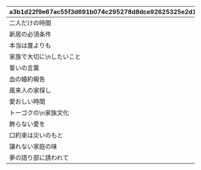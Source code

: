 |a3b1d22f9e67ac55f3d691b074c295278d8dce92625325e2d1696b2c8813553b|e06cedc0ad517ca8721a56c22252a8b4b22034584f0ae76aa69ce7075ece5744|2f41275bbadd015fcd266892a8ba35c2142655198767ca155371b6306b3f8b21|7c514cd0a2c12c9c7b0696310736fb3089a643c55328e61398aaac30ff8ddeca|fc82d563434580efeaf9c3c6d564d6077ce7440706f25afd83eadf597d54bdf7|b03f22ee0a4339c11b7fac2e27388e327d2424bc05e67c43e35b562b61273a35|375fa192c2f258cac40bd6fc64197183bd8c28fce0142bbba3219dde637266e4|89757d3eb653f7fc1d7dec3e8b1af9daca2994dc16c957ab0af8ff307c5ae66d|f760098b4f6119df9401895449e93308dcf8cdf12113ea9625074789aa9450ee|81b7d75370b5cf027015d15b36bd695710b74c374ee60d93f82c7f462de6d2d5|e9433f79407e07bd9ee99fd61c7a8820a585aa12f9a5799322d8177e612ca990|
| --- | --- | --- | --- | --- | --- | --- | --- | --- | --- | --- |
|二人だけの時間|8|25|0|2|5128071|0|10157107|91002|10128|0|
|新居の必須条件|8|25|0|2|5128072|5128071|0|91002|10128|0|
|本当は誰よりも|8|25|0|2|5128073|5128072|0|91002|10128|0|
|家族で大切に\nしたいこと|8|25|0|2|5128074|5128073|0|91002|10128|0|
|誓いの言葉|8|50|0|2|5128075|5128074|0|91002|10128|0|
|血の婚約報告|8|25|0|3|5128081|0|10157107|91002|10128|0|
|風来人の家探し|8|25|0|3|5128082|5128081|0|91002|10128|0|
|愛おしい時間|8|25|0|3|5128083|5128082|0|91002|10128|0|
|トーゴクの\n家族文化|8|25|0|3|5128084|5128083|0|91002|10128|0|
|飾らない愛を|8|50|0|3|5128085|5128084|0|91002|10128|0|
|口約束は災いのもと|0|0|0|4|5128091|5128075|0|0|10128|5128085|
|譲れない家庭の味|0|0|11001271|4|5128092|5128091|0|0|10128|0|
|夢の語り部に誘われて|0|0|0|1|5128161|0|10157107|0|10128|0|